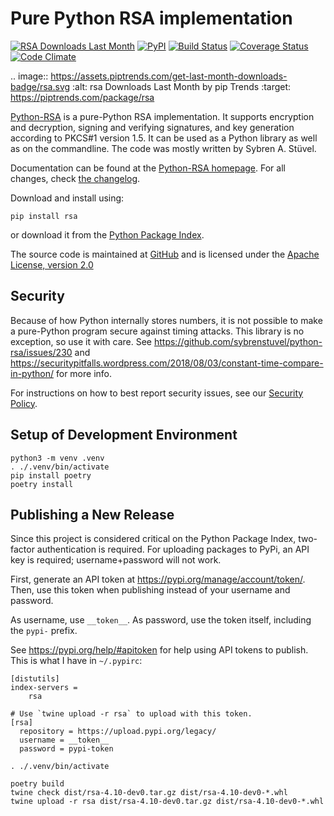 # Pure Python RSA implementation

[![RSA Downloads Last Month](https://assets.piptrends.com/get-last-month-downloads-badge/rsa.svg 'RSA Downloads Last Month by pip Trends')](https://piptrends.com/package/rsa)
[![PyPI](https://img.shields.io/pypi/v/rsa.svg)](https://pypi.org/project/rsa/)
[![Build Status](https://travis-ci.org/sybrenstuvel/python-rsa.svg?branch=master)](https://travis-ci.org/sybrenstuvel/python-rsa)
[![Coverage Status](https://coveralls.io/repos/github/sybrenstuvel/python-rsa/badge.svg?branch=master)](https://coveralls.io/github/sybrenstuvel/python-rsa?branch=master)
[![Code Climate](https://api.codeclimate.com/v1/badges/a99a88d28ad37a79dbf6/maintainability)](https://codeclimate.com/github/codeclimate/codeclimate/maintainability)

.. image:: https://assets.piptrends.com/get-last-month-downloads-badge/rsa.svg :alt: rsa Downloads Last Month by pip Trends :target: https://piptrends.com/package/rsa

[Python-RSA](https://stuvel.eu/rsa) is a pure-Python RSA implementation. It supports
encryption and decryption, signing and verifying signatures, and key
generation according to PKCS#1 version 1.5. It can be used as a Python
library as well as on the commandline. The code was mostly written by
Sybren A.  Stüvel.

Documentation can be found at the [Python-RSA homepage](https://stuvel.eu/rsa). For all changes, check [the changelog](https://github.com/sybrenstuvel/python-rsa/blob/master/CHANGELOG.md).

Download and install using:

    pip install rsa

or download it from the [Python Package Index](https://pypi.org/project/rsa/).

The source code is maintained at [GitHub](https://github.com/sybrenstuvel/python-rsa/) and is
licensed under the [Apache License, version 2.0](https://www.apache.org/licenses/LICENSE-2.0)

## Security

Because of how Python internally stores numbers, it is not possible to make a pure-Python program secure against timing attacks. This library is no exception, so use it with care. See https://github.com/sybrenstuvel/python-rsa/issues/230 and https://securitypitfalls.wordpress.com/2018/08/03/constant-time-compare-in-python/ for more info.

For instructions on how to best report security issues, see our [Security Policy](https://github.com/sybrenstuvel/python-rsa/blob/main/SECURITY.md).

## Setup of Development Environment

```
python3 -m venv .venv
. ./.venv/bin/activate
pip install poetry
poetry install
```

## Publishing a New Release

Since this project is considered critical on the Python Package Index,
two-factor authentication is required. For uploading packages to PyPi, an API
key is required; username+password will not work.

First, generate an API token at https://pypi.org/manage/account/token/. Then,
use this token when publishing instead of your username and password.

As username, use `__token__`.
As password, use the token itself, including the `pypi-` prefix.

See https://pypi.org/help/#apitoken for help using API tokens to publish. This
is what I have in `~/.pypirc`:

```
[distutils]
index-servers =
    rsa

# Use `twine upload -r rsa` to upload with this token.
[rsa]
  repository = https://upload.pypi.org/legacy/
  username = __token__
  password = pypi-token
```

```
. ./.venv/bin/activate

poetry build
twine check dist/rsa-4.10-dev0.tar.gz dist/rsa-4.10-dev0-*.whl
twine upload -r rsa dist/rsa-4.10-dev0.tar.gz dist/rsa-4.10-dev0-*.whl
```
